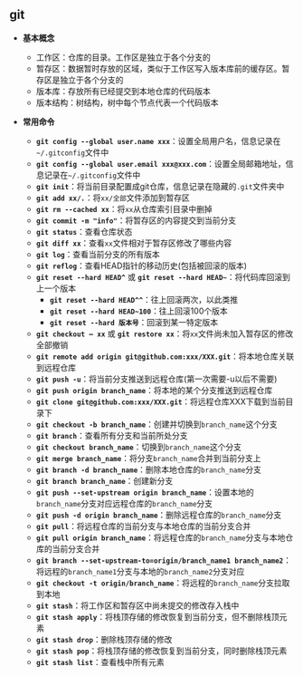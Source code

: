 
## git

- **基本概念**
  - 工作区：仓库的目录。工作区是独立于各个分支的
  - 暂存区：数据暂时存放的区域，类似于工作区写入版本库前的缓存区。暂存区是独立于各个分支的
  - 版本库：存放所有已经提交到本地仓库的代码版本
  - 版本结构：树结构，树中每个节点代表一个代码版本

- **常用命令**
  - **`git config --global user.name xxx`**：设置全局用户名，信息记录在`~/.gitconfig`文件中
  - **`git config --global user.email xxx@xxx.com`**：设置全局邮箱地址，信息记录在`~/.gitconfig`文件中
  - **`git init`**：将当前目录配置成git仓库，信息记录在隐藏的`.git`文件夹中
  - **`git add xx/.`**：将`xx/全部`文件添加到暂存区
  - **`git rm --cached xx`**：将`xx`从仓库索引目录中删掉
  - **`git commit -m "info"`**：将暂存区的内容提交到当前分支
  - **`git status`**：查看仓库状态
  - **`git diff xx`**：查看`xx`文件相对于暂存区修改了哪些内容
  - **`git log`**：查看当前分支的所有版本
  - **`git reflog`**：查看HEAD指针的移动历史(包括被回滚的版本)
  - **`git reset --hard HEAD^`** 或 **`git reset --hard HEAD~`**：将代码库回滚到上一个版本
    - **`git reset --hard HEAD^^`**：往上回滚两次，以此类推
    - **`git reset --hard HEAD~100`**：往上回滚100个版本
    - **`git reset --hard 版本号`**：回滚到某一特定版本
  - **`git checkout — xx`** 或 **`git restore xx`**：将`xx`文件尚未加入暂存区的修改全部撤销
  - **`git remote add origin git@github.com:xxx/XXX.git`**：将本地仓库关联到远程仓库
  - **`git push -u`**：将当前分支推送到远程仓库(第一次需要-u以后不需要)
  - **`git push origin branch_name`**：将本地的某个分支推送到远程仓库
  - **`git clone git@github.com:xxx/XXX.git`**：将远程仓库XXX下载到当前目录下
  - **`git checkout -b branch_name`**：创建并切换到`branch_name`这个分支
  - **`git branch`**：查看所有分支和当前所处分支
  - **`git checkout branch_name`**：切换到`branch_name`这个分支
  - **`git merge branch_name`**：将分支`branch_name`合并到当前分支上
  - **`git branch -d branch_name`**：删除本地仓库的`branch_name`分支
  - **`git branch branch_name`**：创建新分支
  - **`git push --set-upstream origin branch_name`**：设置本地的`branch_name`分支对应远程仓库的`branch_name`分支
  - **`git push -d origin branch_name`**：删除远程仓库的`branch_name`分支
  - **`git pull`**：将远程仓库的当前分支与本地仓库的当前分支合并
  - **`git pull origin branch_name`**：将远程仓库的`branch_name`分支与本地仓库的当前分支合并
  - **`git branch --set-upstream-to=origin/branch_name1 branch_name2`**：将远程的`branch_name1`分支与本地的`branch_name2`分支对应
  - **`git checkout -t origin/branch_name`**：将远程的`branch_name`分支拉取到本地
  - **`git stash`**：将工作区和暂存区中尚未提交的修改存入栈中
  - **`git stash apply`**：将栈顶存储的修改恢复到当前分支，但不删除栈顶元素
  - **`git stash drop`**：删除栈顶存储的修改
  - **`git stash pop`**：将栈顶存储的修改恢复到当前分支，同时删除栈顶元素
  - **`git stash list`**：查看栈中所有元素
